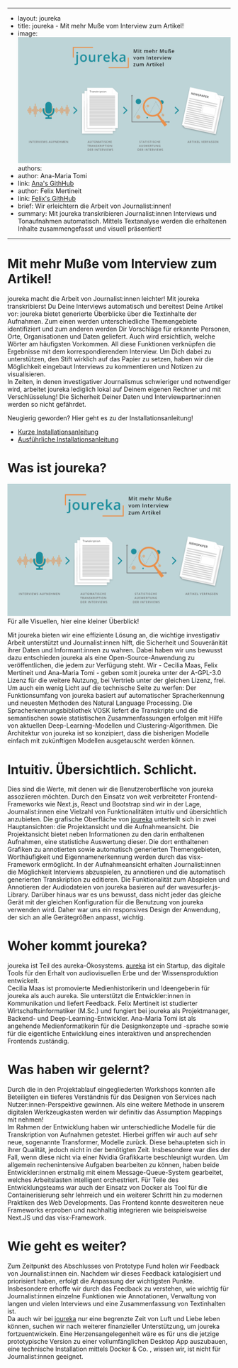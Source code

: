 
---

   - layout: joureka
   - title: joureka - Mit mehr Muße vom Interview zum Artikel!
   - image: ![Übersicht von Joureka](joureka_overview.png)
   authors:
   - author: Ana-Maria Tomi
   - link: [Ana's GithHub](https://github.com/anatomi)
   - author: Felix Mertineit
   - link: [Felix's GithHub](https://github.com/FelixMertin)
   - brief: Wir erleichtern die Arbeit von Journalist:innen!
   - summary: Mit joureka transkribieren Journalist:innen Interviews und Tonaufnahmen automatisch. Mittels Textanalyse werden die erhaltenen Inhalte zusammengefasst und visuell präsentiert!

---

# Mit mehr Muße vom Interview zum Artikel!
joureka macht die Arbeit von Journalist:innen leichter! Mit joureka transkribierst Du Deine Interviews automatisch und bereitest Deine Artikel vor: joureka bietet generierte Überblicke über die Textinhalte der Aufnahmen. Zum einen werden unterschiedliche Themengebiete identifiziert und zum anderen werden Dir Vorschläge für erkannte Personen, Orte, Organisationen und Daten geliefert. Auch wird ersichtlich, welche Wörter am häufigsten Vorkommen. All diese Funktionen verknüpfen die Ergebnisse mit dem korrespondierendem Interview. Um Dich dabei zu unterstützen, den Stift wirklich auf das Papier zu setzen, haben wir die Möglichkeit eingebaut Interviews zu kommentieren und Notizen zu visualisieren. \
In Zeiten, in denen investigativer Journalismus schwieriger und notwendiger wird, arbeitet joureka lediglich lokal auf Deinem eigenen Rechner und mit Verschlüsselung! Die Sicherheit Deiner Daten und Interviewpartner:innen werden so nicht gefährdet. 
 
Neugierig geworden? Hier geht es zu der Installationsanleitung! 
- [Kurze Installationsanleitung](https://www.joureka.ai/#Install)
- [Ausführliche Installationsanleitung](https://github.com/joureka-ai/joureka-app) 

# Was ist joureka?


![Übersicht von Joureka](joureka_overview.png)
Für alle Visuellen, hier eine kleiner Überblick!

Mit joureka bieten wir eine effiziente Lösung an, die wichtige investigativ Arbeit unterstützt und Journalist:innen hilft, die Sicherheit und Souveränität ihrer Daten und Informant:innen zu wahren. Dabei haben wir uns bewusst dazu entschieden joureka als eine Open-Source-Anwendung zu veröffentlichen, die jedem zur Verfügung steht. Wir - Cecilia Maas, Felix Mertineit und Ana-Maria Tomi - geben somit joureka unter der A-GPL-3.0 Lizenz für die weitere Nutzung, bei Vertrieb unter der gleichen Lizenz, frei. Um auch ein wenig Licht auf die technische Seite zu werfen: Der Funktionsumfang von joureka basiert auf automatischer Spracherkennung und neuesten Methoden des Natural Language Processing. Die Spracherkennungsbibliothek VOSK liefert die Transkripte und die semantischen sowie statistischen Zusammenfassungen erfolgen mit Hilfe von aktuellen Deep-Learning-Modellen und Clustering-Algorithmen. Die Architektur von joureka ist so konzipiert, dass die bisherigen Modelle einfach mit zukünftigen Modellen ausgetauscht werden können.


# Intuitiv. Übersichtlich. Schlicht.
Dies sind die Werte, mit denen wir die Benutzeroberfläche von joureka assoziieren möchten. Durch den Einsatz von weit verbreiteter Frontend-Frameworks wie Next.js, React und Bootstrap sind wir in der Lage, Journalist:innen eine Vielzahl von Funktionalitäten intuitiv und übersichtlich anzubieten. Die grafische Oberfläche von [joureka](https://joureka.ai) unterteilt sich in zwei Hauptansichten:
die Projektansicht und die Aufnahmeansicht. Die Projektansicht bietet neben Informationen zu den darin enthaltenen Aufnahmen, eine statistiche Auswertung dieser. Die dort enthaltenen Grafiken zu annotierten sowie automatisch generierten Themengebieten, Worthäufigkeit und Eigennamenerkennung werden durch das visx-Framework ermöglicht.
In der Aufnahmeansicht erhalten Journalist:innen die Möglichkeit Interviews abzuspielen, zu annotieren und die automatisch generierten Transkription zu editieren. Die Funktionalität zum Abspielen und Annotieren der Audiodateien von joureka basieren auf der wavesurfer.js-Library.
Darüber hinaus war es uns bewusst, dass nicht jeder das gleiche Gerät mit der gleichen Konfiguration für die Benutzung von joureka verwenden wird. Daher war uns ein responsives Design der Anwendung, der sich an alle Gerätegrößen anpasst, wichtig.


# Woher kommt joureka?

joureka ist Teil des aureka-Ökosystems. [aureka](https://aureka.ai) ist ein Startup, das digitale Tools für den Erhalt von audiovisuellen Erbe und der Wissensproduktion entwickelt. \
Cecilia Maas ist promovierte Medienhistorikerin und Ideengeberin für joureka als auch aureka. Sie unterstützt die Entwickler:innen in Kommunikation und liefert Feedback.
Felix Mertineit ist studierter Wirtschaftsinformatiker (M.Sc.) und fungiert bei joureka als Projektmanager, Backend- und Deep-Learning-Entwickler. Ana-Maria Tomi ist als angehende Medienformatikerin für die Designkonzepte und -sprache sowie für die eigentliche Entwicklung eines interaktiven und ansprechenden Frontends zuständig. 


# Was haben wir gelernt?
Durch die in den Projektablauf eingegliederten Workshops konnten alle Beteiligten ein tieferes Verständnis für das Designen von Services nach Nutzer:innen-Perspektive gewinnen. Als eine weitere Methode in unserem digitalen Werkzeugkasten werden wir definitiv das Assumption Mappings mit nehmen! \
Im Rahmen der Entwicklung haben wir unterschiedliche Modelle für die Transkription von Aufnahmen getestet. Hierbei griffen wir auch auf sehr neue, sogenannte Transformer, Modelle zurück. Diese behaupteten sich in ihrer Qualität, jedoch nicht in der benötigten Zeit. Insbesondere war dies der Fall, wenn diese nicht via einer Nvidia Grafikkarte beschleunigt wurden. Um allgemein rechenintensive Aufgaben bearbeiten zu können, haben beide Entwickler:innen erstmalig mit einem Message-Queue-System gearbeitet, welches Arbeitslasten intelligent orchestriert. Für Teile des Entwicklungsteams war auch der Einsatz von Docker als Tool für die Containerisierung sehr lehrreich und ein weiterer Schritt hin zu modernen Praktiken des Web Developments. Das Frontend konnte desweiteren neue Frameworks erproben und nachhaltig integrieren wie beispielsweise Next.JS und das visx-Framework.


# Wie geht es weiter?
Zum Zeitpunkt des Abschlusses von Prototype Fund holen wir Feedback von Journalist:innen ein. Nachdem wir dieses Feedback katalogisiert und priorisiert haben, erfolgt die Anpassung der wichtigsten Punkte. Insbesondere erhoffe wir durch das Feedback zu verstehen, wie wichtig für Journalist:innen einzelne Funktionen wie Annotationen, Verwaltung von langen und vielen Interviews und eine Zusammenfassung von Textinhalten ist. \
Da auch wir bei [joureka](https://www.joureka.ai/) nur eine begrenzte Zeit von Luft und Liebe leben können, suchen wir nach weiterer finanzieller Unterstützung, um joureka fortzuentwickeln. Eine Herzensangelegenheit wäre es für uns die jetzige prototypische Version zu einer vollumfänglichen Desktop App auszubauen, eine technische Installation mittels Docker & Co. , wissen wir, ist nicht für Journalist:innen geeignet.

